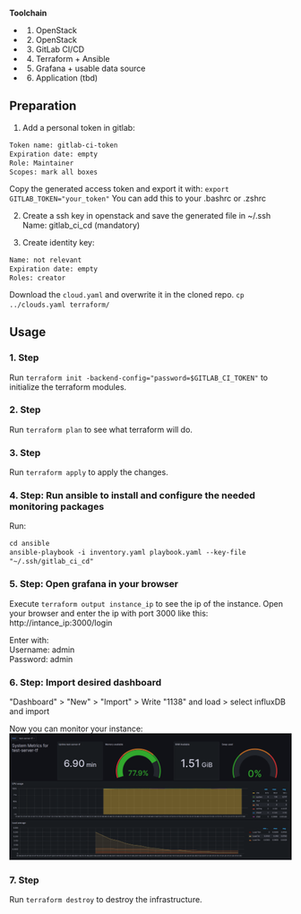 **Toolchain**

- 1. OpenStack
- 2. OpenStack
- 3. GitLab CI/CD
- 4. Terraform + Ansible
- 5. Grafana + usable data source
- 6. Application (tbd)


## Preparation
1. Add a personal token in gitlab:
```
Token name: gitlab-ci-token
Expiration date: empty
Role: Maintainer
Scopes: mark all boxes
```
Copy the generated access token and export it with:
`export GITLAB_TOKEN="your_token"`
You can add this to your .bashrc or .zshrc

2. Create a ssh key in openstack and save the generated file in ~/.ssh
Name: gitlab_ci_cd (mandatory)

3. Create identity key:
```
Name: not relevant
Expiration date: empty
Roles: creator
```
Download the `cloud.yaml` and overwrite it in the cloned repo. `cp ../clouds.yaml terraform/`

## Usage

### 1. Step
Run `terraform init -backend-config="password=$GITLAB_CI_TOKEN"` to initialize the terraform modules.

### 2. Step
Run `terraform plan` to see what terraform will do.

### 3. Step
Run `terraform apply` to apply the changes.

### 4. Step: Run ansible to install and configure the needed monitoring packages
Run:
```
cd ansible
ansible-playbook -i inventory.yaml playbook.yaml --key-file "~/.ssh/gitlab_ci_cd"
```

### 5. Step: Open grafana in your browser
Execute `terraform output instance_ip` to see the ip of the instance. Open your browser and enter the ip with port 3000 like this:
http://intance_ip:3000/login

Enter with:\
Username: admin\
Password: admin

### 6. Step: Import desired dashboard
"Dashboard" > "New" > "Import" > Write "1138" and load > select influxDB and import

Now you can monitor your instance:
![](dashboard.png)

### 7. Step
Run `terraform destroy` to destroy the infrastructure.